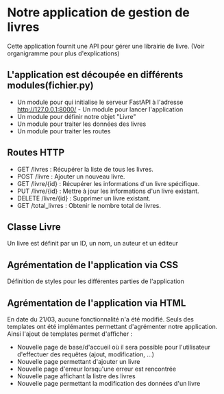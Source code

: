 # Notre application de gestion de livres

Cette application fournit une API pour gérer une librairie de livre. (Voir organigramme pour plus d'explications)
## L'application est découpée en différents modules(fichier.py)
- Un module pour qui initialise le serveur FastAPI à l'adresse http://127.0.0.1:8000/	- Un module pour lancer l'application
- Un module pour définir notre objet "Livre"
- Un module pour traiter les données des livres 
- Un module pour traiter les routes 

## Routes HTTP

- GET /livres : Récupérer la liste de tous les livres.
- POST /livre : Ajouter un nouveau livre.
- GET /livre/{id} : Récupérer les informations d'un livre spécifique.
- PUT /livre/{id} : Mettre à jour les informations d'un livre existant.
- DELETE /livre/{id} : Supprimer un livre existant.
- GET /total_livres : Obtenir le nombre total de livres.

## Classe Livre 

Un livre est définit par un ID, un nom, un auteur et un éditeur 

## Agrémentation de l'application via CSS
Définition de styles pour les différentes parties de l'application

## Agrémentation de l'application via HTML
En date du 21/03, aucune fonctionnalité n'a été modifié. Seuls des templates ont été implémantes permettant d'agrémenter notre application.
Ainsi l'ajout de templates permet d'afficher :  
- Nouvelle page de base/d'accueil où il sera possible pour l'utilisateur d'effectuer des requêtes (ajout, modification, ...)
- Nouvelle page permettant d'ajouter un livre 
- Nouvelle page d'erreur lorsqu'une erreur est rencontrée
- Nouvelle page affichant la listre des livres
- Nouvelle page permettant la modification des données d'un livre
